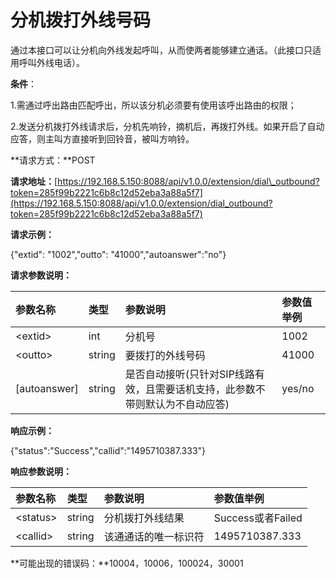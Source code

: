 # 分机拨打外线号码

通过本接口可以让分机向外线发起呼叫，从而使两者能够建立通话。（此接口只适用呼叫外线电话）。

**条件**：

1.需通过呼出路由匹配呼出，所以该分机必须要有使用该呼出路由的权限；

2.发送分机拨打外线请求后，分机先响铃，摘机后，再拨打外线。如果开启了自动应答，则主叫方直接听到回铃音，被叫方响铃。

**请求方式：**POST

**请求地址：**[https://192.168.5.150:8088/api/v1.0.0/extension/dial\_outbound?token=285f99b2221c6b8c12d52eba3a88a5f7](https://192.168.5.150:8088/api/v1.0.0/extension/dial_outbound?token=285f99b2221c6b8c12d52eba3a88a5f7)

**请求示例：**

{"extid": "1002","outto": "41000","autoanswer":"no"}

**请求参数说明：**

| 参数名称 | 类型 | 参数说明 | 参数值举例 |
| :--- | :--- | :--- | :--- |
| &lt;extid&gt; | int | 分机号 | 1002 |
| &lt;outto&gt; | string | 要拨打的外线号码 | 41000 |
| \[autoanswer\] | string | 是否自动接听\(只针对SIP线路有效，且需要话机支持，此参数不带则默认为不自动应答\) | yes/no |

**响应示例：**

{"status":"Success","callid":"1495710387.333"}

**响应参数说明：**

| 参数名称 | 类型 | 参数说明 | 参数值举例 |
| :--- | :--- | :--- | :--- |
| &lt;status&gt; | string | 分机拨打外线结果 | Success或者Failed |
| &lt;callid&gt; | string | 该通通话的唯一标识符 | 1495710387.333 |

**可能出现的错误码：**10004，10006，100024，30001

